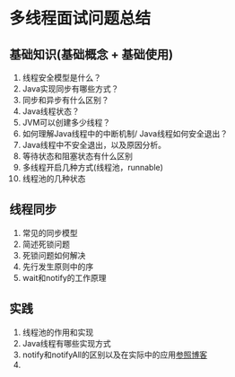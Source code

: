 # 多线程面试问题总结

## 基础知识(基础概念 + 基础使用)

1. 线程安全模型是什么？
2. Java实现同步有哪些方式？
3. 同步和异步有什么区别？
4. Java线程状态？
5. JVM可以创建多少线程？
6. 如何理解Java线程中的中断机制/ Java线程如何安全退出？
7. Java线程中不安全退出，以及原因分析。
8. 等待状态和阻塞状态有什么区别
9. 多线程开启几种方式(线程池，runnable)
10. 线程池的几种状态



## 线程同步

1. 常见的同步模型
2. 简述死锁问题
3. 死锁问题如何解决
4. 先行发生原则中的序
5. wait和notify的工作原理

## 实践

1. 线程池的作用和实现
2. Java线程有哪些实现方式
3. notify和notifyAll的区别以及在实际中的应用[参照博客](https://www.cnblogs.com/dk1024/p/14163377.html)
4. 
